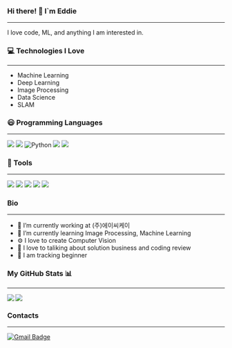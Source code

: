 ### Hi there! :wave: I`m Eddie
------------------------------------------------------------
I love code, ML, and anything I am interested in.


### 💻 Technologies I Love
------------------------------------------------------------
- Machine Learning
- Deep Learning
- Image Processing
- Data Science
- SLAM

### :smiley: Programming Languages
------------------------------------------------------------
<img src="https://img.shields.io/badge/C Sharp-77216F?style=for-the-badge&logo=CSharp&logoColor=white"/>  <img src="https://img.shields.io/badge/C++-00599C?style=for-the-badge&logo=C%2B%2B&logoColor=white"/> <img alt="Python" src ="https://img.shields.io/badge/Python-3776AB.svg?&style=for-the-badge&logo=Python&logoColor=white"/> <img src="https://img.shields.io/badge/MsSql-CC2927?style=for-the-badge&logo=MicrosoftSQLServer&logoColor=white"/> <img src="https://img.shields.io/badge/Oracle-F80000?style=for-the-badge&logo=Oracle&logoColor=white"/>

### :foggy: Tools
------------------------------------------------------------ 
<img src="https://img.shields.io/badge/VisualStudio-5C2D91?style=for-the-badge&logo=VisualStudio&logoColor=white"/>  <img src="https://img.shields.io/badge/Pycharm-000000?style=for-the-badge&logo=PyCharm&logoColor=white"/>  <img src="https://img.shields.io/badge/MsSqlServer-CC2927?style=for-the-badge&logo=MicrosoftSQLServer&logoColor=white"/>  <img src="https://img.shields.io/badge/Git-F05032?style=for-the-badge&logo=Git&logoColor=white"/>    <img src="https://img.shields.io/badge/Sourcetree-0052CC?style=for-the-badge&logo=Sourcetree&logoColor=white"/> 


### Bio
------------------------------------------------------------ 
- 🏢 I’m currently working at (주)에이씨케이
- 🌱 I’m currently learning Image Processing, Machine Learning
- ⚙️ I love to create Computer Vision
- 💬 I love to taliking about solution business and coding review
- :mountain_bicyclist: I am tracking beginner


### My GitHub Stats 📊
------------------------------------------------------------ 
<a href="https://github.com/anuraghazra/github-readme-stats"> <img align="left" src="https://github-readme-stats.vercel.app/api?username=hyunseokjoo&count_private=true&show_icons=true" />  <a href="https://github.com/anuraghazra/convoychat"> <img align="center" src="https://github-readme-stats.vercel.app/api/top-langs/?username=hyunseokjoo" />  </a>
	
	
### Contacts
------------------------------------------------------------ 	
[![Gmail Badge](https://img.shields.io/badge/Gmail-d14836?style=flat-square&logo=Gmail&logoColor=white&link=mailto:joohyunseok0313@gmail.com)](mailto:joohyunseok0313@gmail.com)
